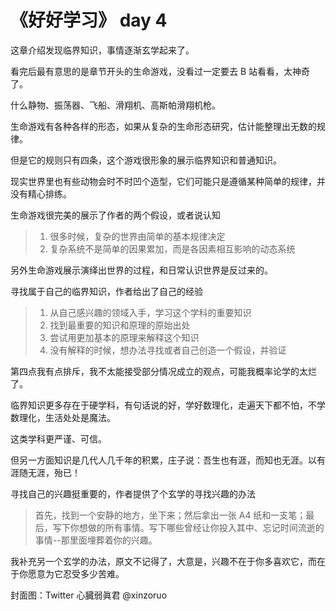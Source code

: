 # 《好好学习》 day 4

这章介绍发现临界知识，事情逐渐玄学起来了。

看完后最有意思的是章节开头的生命游戏，没看过一定要去 B 站看看，太神奇了。

什么静物、振荡器、飞船、滑翔机、高斯帕滑翔机枪。

生命游戏有各种各样的形态，如果从复杂的生命形态研究，估计能整理出无数的规律。

但是它的规则只有四条，这个游戏很形象的展示临界知识和普通知识。

现实世界里也有些动物会时不时凹个造型，它们可能只是遵循某种简单的规律，并没有精心排练。

生命游戏很完美的展示了作者的两个假设，或者说认知

> 1. 很多时候，复杂的世界由简单的基本规律决定
> 2. 复杂系统不是简单的因果累加，而是各因素相互影响的动态系统

另外生命游戏展示演绎出世界的过程，和日常认识世界是反过来的。

寻找属于自己的临界知识，作者给出了自己的经验

> 1. 从自己感兴趣的领域入手，学习这个学科的重要知识
> 2. 找到最重要的知识和原理的原始出处
> 3. 尝试用更加基本的原理来解释这个知识
> 4. 没有解释的时候，想办法寻找或者自己创造一个假设，并验证

第四点我有点排斥，我不太能接受部分情况成立的观点，可能我概率论学的太烂了。

临界知识更多存在于硬学科，有句话说的好，学好数理化，走遍天下都不怕，不学数理化，生活处处是魔法。

这类学科更严谨、可信。

但另一方面知识是几代人几千年的积累，庄子说：吾生也有涯，而知也无涯。以有涯随无涯，殆已！

寻找自己的兴趣挺重要的，作者提供了个玄学的寻找兴趣的办法

> 首先，找到一个安静的地方，坐下来；然后拿出一张 A4 纸和一支笔；最后，写下你想做的所有事情。写下哪些曾经让你投入其中、忘记时间流逝的事情--那里面埋葬着你的兴趣。

我补充另一个玄学的办法，原文不记得了，大意是，兴趣不在于你多喜欢它，而在于你愿意为它忍受多少苦难。

封面图：Twitter 心臓弱眞君 @xinzoruo